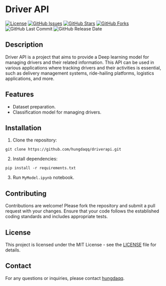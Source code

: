 # Driver API

[![License](https://img.shields.io/badge/license-MIT-blue.svg)](https://github.com/hungdaqq/driverapi/blob/main/LICENSE)
[![GitHub Issues](https://img.shields.io/github/issues/hungdaqq/driverapi)](https://github.com/hungdaqq/driverapi/issues)
[![GitHub Stars](https://img.shields.io/github/stars/hungdaqq/driverapi)](https://github.com/hungdaqq/driverapi/stargazers)
[![GitHub Forks](https://img.shields.io/github/forks/hungdaqq/driverapi)](https://github.com/hungdaqq/driverapi/network)
![GitHub Last Commit](https://img.shields.io/github/last-commit/hungdaqq/driverapi)
![GitHub Release Date](https://img.shields.io/github/release-date/hungdaqq/driverapi)

## Description

Driver API is a project that aims to provide a Deep learning model for managing drivers and their related information. This API can be used in various applications where tracking drivers and their activities is essential, such as delivery management systems, ride-hailing platforms, logistics applications, and more.

## Features

- Dataset preparation.
- Classification model for managing drivers.

## Installation

1. Clone the repository: 

`git clone https://github.com/hungdaqq/driverapi.git`

2. Install dependencies:

`pip install -r requirements.txt`

3. Run `MyModel.ipynb` notebook.

## Contributing

Contributions are welcome! Please fork the repository and submit a pull request with your changes. Ensure that your code follows the established coding standards and includes appropriate tests.

## License

This project is licensed under the MIT License - see the [LICENSE](https://github.com/hungdaqq/driverapi/blob/main/LICENSE) file for details.

## Contact

For any questions or inquiries, please contact [hungdaqq](https://github.com/hungdaqq).

